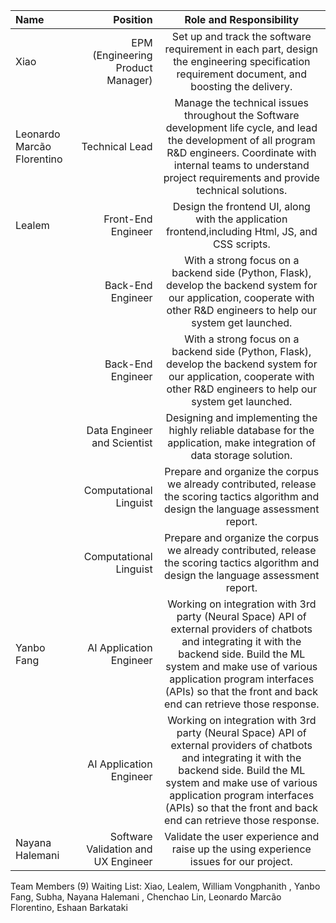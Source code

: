| Name   |                            Position |                                                            Role and Responsibility                                                            |
|:-------|------------------------------------:|:---------------------------------------------------------------------------------------------------------------------------------------------:|
| Xiao   |   EPM (Engineering Product Manager) |       Set up and track the software requirement in each part, design the engineering specification requirement document, and boosting the delivery. |
| Leonardo Marcão Florentino   |   Technical Lead | Manage the technical issues throughout the Software development life cycle, and lead the development of all program R&D engineers. Coordinate with internal teams to understand project requirements and provide technical solutions.  |
| Lealem | Front-End Engineer |   Design the frontend UI, along with the application frontend,including Html, JS, and CSS scripts.  |
|        | Back-End Engineer |   With a strong focus on a backend side (Python, Flask), develop the backend system for our application, cooperate with other R&D engineers to help our system get launched.|
|        | Back-End Engineer |   With a strong focus on a backend side (Python, Flask), develop the backend system for our application, cooperate with other R&D engineers to help our system get launched.|
|        | Data Engineer and Scientist |    Designing and implementing the highly reliable database for the application, make integration of data storage solution.                                  |
|        |              Computational Linguist |   Prepare and organize the corpus we already contributed, release the scoring tactics algorithm and design the language assessment report.    |
|        |              Computational Linguist |   Prepare and organize the corpus we already contributed, release the scoring tactics algorithm and design the language assessment report.    |
| Yanbo Fang   |      AI Application Engineer | Working on integration with 3rd party (Neural Space) API of external providers of chatbots and integrating it with the backend side. Build the ML system and make use of various application program interfaces (APIs) so that the front and back end can retrieve those response. |
|        |      AI Application Engineer | Working on integration with 3rd party (Neural Space) API of external providers of chatbots and integrating it with the backend side. Build the ML system and make use of various application program interfaces (APIs) so that the front and back end can retrieve those response. |
| Nayana Halemani | Software Validation and UX Engineer |   Validate the user experience and raise up the using experience issues for our project.|


Team Members (9) Waiting List:
Xiao, Lealem, William Vongphanith
, Yanbo Fang, Subha, Nayana Halemani
, Chenchao Lin, Leonardo Marcão Florentino, Eshaan Barkataki
